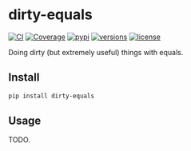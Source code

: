 # dirty-equals

[![CI](https://github.com/samuelcolvin/dirty-equals/workflows/CI/badge.svg?event=push)](https://github.com/samuelcolvin/dirty-equals/actions?query=event%3Apush+branch%3Amain+workflow%3ACI)
[![Coverage](https://codecov.io/gh/samuelcolvin/dirty-equals/branch/main/graph/badge.svg)](https://codecov.io/gh/samuelcolvin/dirty-equals)
[![pypi](https://img.shields.io/pypi/v/dirty-equals.svg)](https://pypi.python.org/pypi/dirty-equals)
[![versions](https://img.shields.io/pypi/pyversions/dirty-equals.svg)](https://github.com/samuelcolvin/dirty-equals)
[![license](https://img.shields.io/github/license/samuelcolvin/dirty-equals.svg)](https://github.com/samuelcolvin/dirty-equals/blob/main/LICENSE)

Doing dirty (but extremely useful) things with equals.

## Install

```bash
pip install dirty-equals
```

## Usage

TODO.
